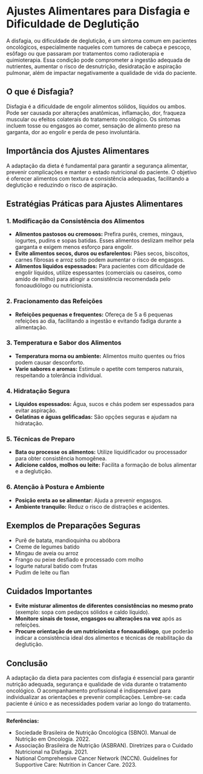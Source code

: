 # Ajustes Alimentares para Disfagia e Dificuldade de Deglutição

A disfagia, ou dificuldade de deglutição, é um sintoma comum em pacientes oncológicos, especialmente naqueles com tumores de cabeça e pescoço, esôfago ou que passaram por tratamentos como radioterapia e quimioterapia. Essa condição pode comprometer a ingestão adequada de nutrientes, aumentar o risco de desnutrição, desidratação e aspiração pulmonar, além de impactar negativamente a qualidade de vida do paciente.

## O que é Disfagia?

Disfagia é a dificuldade de engolir alimentos sólidos, líquidos ou ambos. Pode ser causada por alterações anatômicas, inflamação, dor, fraqueza muscular ou efeitos colaterais do tratamento oncológico. Os sintomas incluem tosse ou engasgos ao comer, sensação de alimento preso na garganta, dor ao engolir e perda de peso involuntária.

## Importância dos Ajustes Alimentares

A adaptação da dieta é fundamental para garantir a segurança alimentar, prevenir complicações e manter o estado nutricional do paciente. O objetivo é oferecer alimentos com textura e consistência adequadas, facilitando a deglutição e reduzindo o risco de aspiração.

## Estratégias Práticas para Ajustes Alimentares

### 1. Modificação da Consistência dos Alimentos

- **Alimentos pastosos ou cremosos:** Prefira purês, cremes, mingaus, iogurtes, pudins e sopas batidas. Esses alimentos deslizam melhor pela garganta e exigem menos esforço para engolir.
- **Evite alimentos secos, duros ou esfarelentos:** Pães secos, biscoitos, carnes fibrosas e arroz solto podem aumentar o risco de engasgos.
- **Alimentos líquidos espessados:** Para pacientes com dificuldade de engolir líquidos, utilize espessantes (comerciais ou caseiros, como amido de milho) para atingir a consistência recomendada pelo fonoaudiólogo ou nutricionista.

### 2. Fracionamento das Refeições

- **Refeições pequenas e frequentes:** Ofereça de 5 a 6 pequenas refeições ao dia, facilitando a ingestão e evitando fadiga durante a alimentação.

### 3. Temperatura e Sabor dos Alimentos

- **Temperatura morna ou ambiente:** Alimentos muito quentes ou frios podem causar desconforto.
- **Varie sabores e aromas:** Estimule o apetite com temperos naturais, respeitando a tolerância individual.

### 4. Hidratação Segura

- **Líquidos espessados:** Água, sucos e chás podem ser espessados para evitar aspiração.
- **Gelatinas e águas gelificadas:** São opções seguras e ajudam na hidratação.

### 5. Técnicas de Preparo

- **Bata ou processe os alimentos:** Utilize liquidificador ou processador para obter consistência homogênea.
- **Adicione caldos, molhos ou leite:** Facilita a formação de bolus alimentar e a deglutição.

### 6. Atenção à Postura e Ambiente

- **Posição ereta ao se alimentar:** Ajuda a prevenir engasgos.
- **Ambiente tranquilo:** Reduz o risco de distrações e acidentes.

## Exemplos de Preparações Seguras

- Purê de batata, mandioquinha ou abóbora
- Creme de legumes batido
- Mingau de aveia ou arroz
- Frango ou peixe desfiado e processado com molho
- Iogurte natural batido com frutas
- Pudim de leite ou flan

## Cuidados Importantes

- **Evite misturar alimentos de diferentes consistências no mesmo prato** (exemplo: sopa com pedaços sólidos e caldo líquido).
- **Monitore sinais de tosse, engasgos ou alterações na voz** após as refeições.
- **Procure orientação de um nutricionista e fonoaudiólogo**, que poderão indicar a consistência ideal dos alimentos e técnicas de reabilitação da deglutição.

## Conclusão

A adaptação da dieta para pacientes com disfagia é essencial para garantir nutrição adequada, segurança e qualidade de vida durante o tratamento oncológico. O acompanhamento profissional é indispensável para individualizar as orientações e prevenir complicações. Lembre-se: cada paciente é único e as necessidades podem variar ao longo do tratamento.

---

**Referências:**

- Sociedade Brasileira de Nutrição Oncológica (SBNO). Manual de Nutrição em Oncologia. 2022.
- Associação Brasileira de Nutrição (ASBRAN). Diretrizes para o Cuidado Nutricional na Disfagia. 2021.
- National Comprehensive Cancer Network (NCCN). Guidelines for Supportive Care: Nutrition in Cancer Care. 2023.